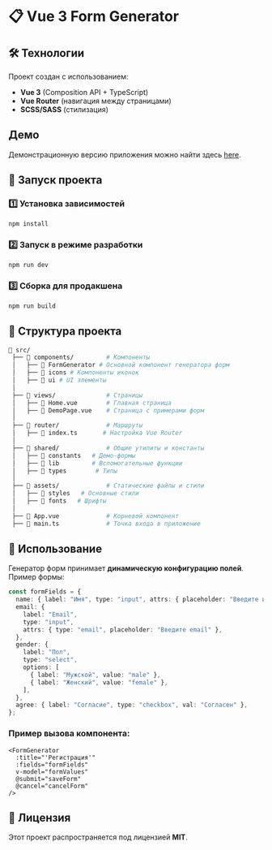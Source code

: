 # 📋 Vue 3 Form Generator

## 🛠 Технологии

Проект создан с использованием:

- **Vue 3** (Composition API + TypeScript)
- **Vue Router** (навигация между страницами)
- **SCSS/SASS** (стилизация)

## Демо

Демонстрационную версию приложения можно найти здесь [here](http://m927036d.beget.tech/).

## 🚀 Запуск проекта

### 1️⃣ Установка зависимостей

```sh
npm install
```

### 2️⃣ Запуск в режиме разработки

```sh
npm run dev
```

### 3️⃣ Сборка для продакшена

```sh
npm run build
```

## 📌 Структура проекта

```sh
📂 src/
 ├── 📂 components/         # Компоненты
 │   ├── 📂 FormGenerator # Основной компонент генератора форм
 │   ├── 📂 icons # Компоненты иконок
 │   ├── 📂 ui # UI элементы
 │
 ├── 📂 views/              # Страницы
 │   ├── 📄 Home.vue        # Главная страница
 │   ├── 📄 DemoPage.vue    # Страница с примерами форм
 │
 ├── 📂 router/             # Маршруты
 │   ├── 📄 index.ts       # Настройка Vue Router
 │
 ├── 📂 shared/             # Общие утилиты и константы
 │   ├── 📂 constants   # Демо-формы
 │   ├── 📂 lib         # Вспомогательные функции
 │   ├── 📂 types        # Типы
 │
 ├── 📂 assets/             # Статические файлы и стили
 │   ├── 📂 styles   # Основные стили
 │   ├── 📂 fonts   # Шрифты
 │
 ├── 📄 App.vue             # Корневой компонент
 ├── 📄 main.ts             # Точка входа в приложение
```

## 📄 Использование

Генератор форм принимает **динамическую конфигурацию полей**.
Пример формы:

```ts
const formFields = {
  name: { label: "Имя", type: "input", attrs: { placeholder: "Введите имя" } },
  email: {
    label: "Email",
    type: "input",
    attrs: { type: "email", placeholder: "Введите email" },
  },
  gender: {
    label: "Пол",
    type: "select",
    options: [
      { label: "Мужской", value: "male" },
      { label: "Женский", value: "female" },
    ],
  },
  agree: { label: "Согласие", type: "checkbox", val: "Согласен" },
};
```

### Пример вызова компонента:

```vue
<FormGenerator
  :title="'Регистрация'"
  :fields="formFields"
  v-model="formValues"
  @submit="saveForm"
  @cancel="cancelForm"
/>
```

## 📜 Лицензия

Этот проект распространяется под лицензией **MIT**.
